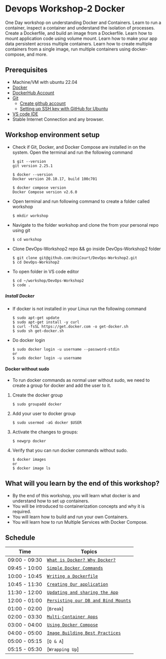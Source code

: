# Devops Workshop-2 Docker

One Day workshop on understanding Docker and Containers. Learn to run a container, inspect a container and understand
the isolation of processes. Create a Dockerfile, and build an image from a Dockerfile. Learn how to mount application
code using volume mount. Learn how to make your app data persistent across multiple containers. Learn how to create
multiple containers from a single image, run multiple containers using docker-compose, and more.

## Prerequisites

- Machine/VM with ubuntu 22.04
- [Docker](#install-docker)
- [DockerHub Account]( https://hub.docker.com )
- [Git]( https://www.atlassian.com/git/tutorials/install-git#linux )
    - [Create github account](https://github.com/signup)
    - [Setting up SSH key with GitHub for Ubuntu](https://medium.com/featurepreneur/setting-up-ssh-key-with-github-for-ubuntu-cd8f2fabf25b)
- [VS code IDE]( https://linuxize.com/post/how-to-install-visual-studio-code-on-ubuntu-20-04/ )
- Stable Internet Connection and any browser.

## Workshop environment setup

- Check if Git, Docker, and Docker Compose are installed in on the system. Open the terminal and run the following
  command
  ```shell
  $ git --version
  git version 2.25.1

  $ docker --version
  Docker version 20.10.17, build 100c701

  $ docker compose version
  Docker Compose version v2.6.0

  ```
- Open terminal and run following command to create a folder called workshop
   ```shell
   $ mkdir workshop
   ```
- Navigate to the folder workshop and clone the from your personal repo using git
   ```shell
   $ cd workshop
   ```
- Clone DevOps-Workshop2 repo && go inside DevOps-Workshop2 folder
   ```shell
   $ git clone git@github.com:UniCourt/DevOps-Workshop2.git
   $ cd DevOps-Workshop2
   ```
- To open folder in VS code editor
   ```shell
   $ cd ~/workshop/DevOps-Workshop2
   $ code .
   ```

##### Install Docker

- If docker is not installed in your Linux run the following command
   ```shell
   $ sudo apt-get update
   $ sudo apt-get install -y curl 
   $ curl -fsSL https://get.docker.com -o get-docker.sh
   $ sudo sh get-docker.sh
  ```
- Do docker login
   ```shell
   $ sudo docker login -u username --password-stdin
   or
   $ sudo docker login -u username
   ```

#### Docker without sudo

- To run docker commands as normal user without sudo, we need to create a group for docker and add the user to it.

1. Create the docker group
    ```shell
    $ sudo groupadd docker
    ```
2. Add your user to docker group
    ```shell
    $ sudo usermod -aG docker $USER
    ```
3. Activate the changes to groups:
    ```shell
   $ newgrp docker
    ```
4. Verify that you can run docker commands without sudo.
    ```shell
   $ docker images
   or
   $ docker image ls
    ```

## What will you learn by the end of this workshop?

- By the end of this workshop, you will learn what docker is and understand how to set up containers.
- You will be introduced to containerization concepts and why it is required.
- You will learn how to build and run your own Containers.
- You will learn how to run Multiple Services with Docker Compose.

## Schedule

| Time          | Topics                                                                     |
|---------------|----------------------------------------------------------------------------|
| 09:00 - 09:30 | [`What is Docker? Why Docker?`](./docs/docker_intro.md)                    |
| 09:45 - 10:00 | [`Simple Docker Commands`](./docs/simple_docker_commands.md)               |
| 10:00 - 10:45 | [`Writing a Dockerfile`](./docs/dockerfile_instructions.md)                |
| 10:45 - 11:30 | [`Creating Our application`](./docs/creating_our_app.md)                   |
| 11:30 - 12:00 | [`Updating and sharing the App`](./docs/updating_and_sharing_our_app.md)   |
| 12:00 - 01:00 | [`Persisting our DB and Bind Mounts`](./docs/persisting_our_app.md)        |
| 01:00 - 02:00 | [`Break`]                                                                  |
| 02:00 - 03:30 | [`Multi-Container Apps`](./docs/multi_container_app.md)                    |
| 03:00 - 04:00 | [`Using Docker Compose`](./docs/using_docker_compose.md)                   |
| 04:00 - 05:00 | [`Image Building Best Practices`](./docs/image_building_best_practices.md) |                        |
| 05:00 - 05:15 | [`Q & A`]                                                                  |
| 05:15 - 05:30 | [`Wrapping Up`]                                                            |
